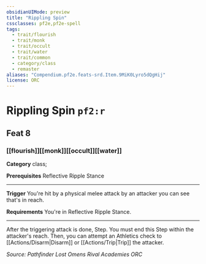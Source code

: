 ```yaml
---
obsidianUIMode: preview
title: "Rippling Spin"
cssclasses: pf2e,pf2e-spell
tags:
  - trait/flourish
  - trait/monk
  - trait/occult
  - trait/water
  - trait/common
  - category/class
  - remaster
aliases: "Compendium.pf2e.feats-srd.Item.9MiK0Lyro5dQgHij"
license: ORC
---
```

# Rippling Spin `pf2:r`
## Feat 8
### [[flourish]][[monk]][[occult]][[water]]

**Category** class; 



**Prerequisites** Reflective Ripple Stance
* * *
**Trigger** You're hit by a physical melee attack by an attacker you can see that's in reach.

**Requirements** You're in Reflective Ripple Stance.

* * *

After the triggering attack is done, Step. You must end this Step within the attacker's reach. Then, you can attempt an Athletics check to [[Actions/Disarm|Disarm]] or [[Actions/Trip|Trip]] the attacker.

*Source: Pathfinder Lost Omens Rival Academies*
*ORC*